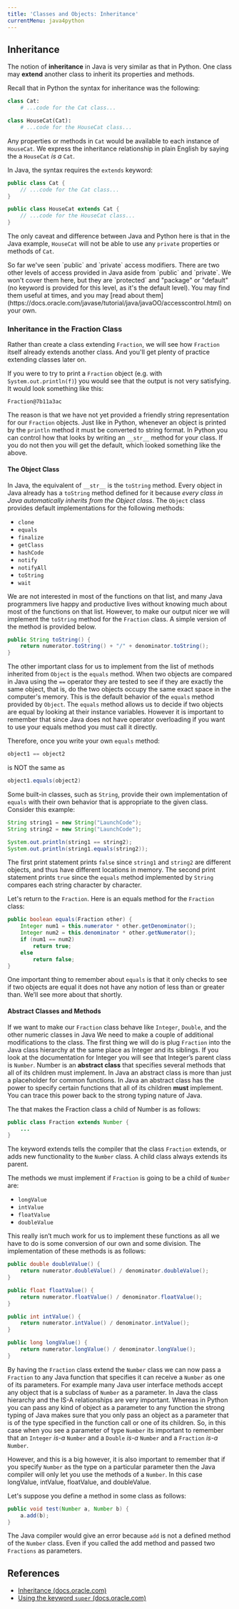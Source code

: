 ```yaml
---
title: 'Classes and Objects: Inheritance'
currentMenu: java4python
---
```


## Inheritance

The notion of **inheritance** in Java is very similar as that in Python. One class may **extend** another class to inherit its properties and methods.

Recall that in Python the syntax for inheritance was the following:

```python
class Cat:
    # ...code for the Cat class...

class HouseCat(Cat):
    # ...code for the HouseCat class...
```

Any properties or methods in `Cat` would be available to each instance of `HouseCat`. We express the inheritance relationship in plain English by saying the a `HouseCat` *is a* `Cat`.

In Java, the syntax requires the `extends` keyword:

```java
public class Cat {
    // ...code for the Cat class...
}

public class HouseCat extends Cat {
    // ...code for the HouseCat class...
}
```

The only caveat and difference between Java and Python here is that in the Java example, `HouseCat` will not be able to use any `private` properties or methods of `Cat`.

<aside class="aside-note" markdown="1">
So far we've seen `public` and `private` access modifiers. There are two other levels of access provided in Java aside from `public` and `private`. We won't cover them here, but they are `protected` and "package" or "default" (no keyword is provided for this level, as it's the default level). You may find them useful at times, and you may [read about them](https://docs.oracle.com/javase/tutorial/java/javaOO/accesscontrol.html) on your own.
</aside>

### Inheritance in the Fraction Class

Rather than create a class extending `Fraction`, we will see how `Fraction` itself already extends another class. And you'll get plenty of practice extending classes later on.

If you were to try to print a `Fraction` object (e.g. with `System.out.println(f)`) you would see that the output is not very satisfying. It would look something like this:

```nohighlight
Fraction@7b11a3ac
```

The reason is that we have not yet provided a friendly string representation for our `Fraction` objects. Just like in Python, whenever an object is printed by the `println` method it must be converted to string format. In Python you can control how that looks by writing an `__str__` method for your class. If you do not then you will get the default, which looked something like the above.

#### The Object Class

In Java, the equivalent of `__str__` is the `toString` method. Every object in Java already has a `toString` method defined for it because *every class in Java automatically inherits from the Object class*. The `Object` class provides default implementations for the following methods:

- `clone`
- `equals`
- `finalize`
- `getClass`
- `hashCode`
- `notify`
- `notifyAll`
- `toString`
- `wait`

We are not interested in most of the functions on that list, and many Java programmers live happy and productive lives without knowing much about most of the functions on that list. However, to make our output nicer we will implement the `toString` method for the `Fraction` class. A simple version of the method is provided below.

```java
public String toString() {
    return numerator.toString() + "/" + denominator.toString();
}
```

The other important class for us to implement from the list of methods inherited from `Object` is the `equals` method. When two objects are compared in Java using the `==` operator they are tested to see if they are exactly the same object, that is, do the two objects occupy the same exact space in the computer's memory. This is the default behavior of the `equals` method provided by `Object`. The `equals` method allows us to decide if two objects are equal by looking at their instance variables. However it is important to remember that since Java does not have operator overloading if you want to use your equals method you must call it directly.

Therefore, once you write your own `equals` method:

```java
object1 == object2
```

is NOT the same as

```java
object1.equals(object2)
```

Some built-in classes, such as `String`, provide their own implementation of `equals` with their own behavior that is appropriate to the given class. Consider this example:

```java
String string1 = new String("LaunchCode");
String string2 = new String("LaunchCode");

System.out.println(string1 == string2);
System.out.println(string1.equals(string2));
```

The first print statement prints `false` since `string1` and `string2` are different objects, and thus have different locations in memory. The second print statement prints `true` since the `equals` method implemented by `String` compares each string character by character.

Let's return to the `Fraction`. Here is an equals method for the `Fraction` class:

```java
public boolean equals(Fraction other) {
    Integer num1 = this.numerator * other.getDenominator();
    Integer num2 = this.denominator * other.getNumerator();
    if (num1 == num2)
        return true;
    else
        return false;
}
```

One important thing to remember about `equals` is that it only checks to see if two objects are equal it does not have any notion of less than or greater than. We’ll see more about that shortly.

#### Abstract Classes and Methods

If we want to make our `Fraction` class behave like `Integer`, `Double`, and the other numeric classes in Java We need to make a couple of additional modifications to the class. The first thing we will do is plug `Fraction` into the Java class hierarchy at the same place as Integer and its siblings. If you look at the documentation for Integer you will see that Integer’s parent class is `Number`. Number is an **abstract class** that specifies several methods that all of its children must implement. In Java an abstract class is more than just a placeholder for common functions. In Java an abstract class has the power to specify certain functions that all of its children **must** implement. You can trace this power back to the strong typing nature of Java.

The that makes the Fraction class a child of Number is as follows:

```java
public class Fraction extends Number {
    ...
}
```

The keyword extends tells the compiler that the class `Fraction` extends, or adds new functionality to the `Number` class. A child class always extends its parent.

The methods we must implement if `Fraction` is going to be a child of `Number` are:

- `longValue`
- `intValue`
- `floatValue`
- `doubleValue`

This really isn’t much work for us to implement these functions as all we have to do is some conversion of our own and some division. The implementation of these methods is as follows:

```java
public double doubleValue() {
    return numerator.doubleValue() / denominator.doubleValue();
}

public float floatValue() {
    return numerator.floatValue() / denominator.floatValue();
}

public int intValue() {
    return numerator.intValue() / denominator.intValue();
}

public long longValue() {
    return numerator.longValue() / denominator.longValue();
}
```

By having the `Fraction` class extend the `Number` class we can now pass a `Fraction` to any Java function that specifies it can receive a `Number` as one of its parameters. For example many Java user interface methods accept any object that is a subclass of `Number` as a parameter. In Java the class hierarchy and the IS-A relationships are very important. Whereas in Python you can pass any kind of object as a parameter to any function the strong typing of Java makes sure that you only pass an object as a parameter that is of the type specified in the function call or one of its children. So, in this case when you see a parameter of type `Number` its important to remember that an `Integer` *is-a* `Number` and a `Double` *is-a* `Number` and a `Fraction` *is-a* `Number`.

However, and this is a big however, it is also important to remember that if you specify `Number` as the type on a particular parameter then the Java compiler will only let you use the methods of a `Number`. In this case longValue, intValue, floatValue, and doubleValue.

Let's suppose you define a method in some class as follows:

```java
public void test(Number a, Number b) {
    a.add(b);
}
```

The Java compiler would give an error because `add` is not a defined method of the `Number` class. Even if you called the add method and passed two `Fractions` as parameters.

## References

- [Inheritance (docs.oracle.com)](https://docs.oracle.com/javase/tutorial/java/IandI/subclasses.html)
- [Using the keyword `super` (docs.oracle.com)](https://docs.oracle.com/javase/tutorial/java/IandI/super.html)
